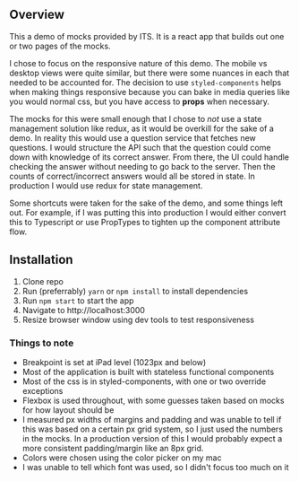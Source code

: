 ## Overview
This a demo of mocks provided by ITS. It is a react app that builds out one or two pages of the mocks.

I chose to focus on the responsive nature of this demo. The mobile vs desktop views were quite similar, but there were some nuances in each that needed to be accounted for. The decision to use `styled-components` helps when making things responsive because you can bake in media queries like you would normal css, but you have access to **props** when necessary.

The mocks for this were small enough that I chose to *not* use a state management solution like redux, as it would be overkill for the sake of a demo. In reality this would use a question service that fetches new questions. I would structure the API such that the question could come down with knowledge of its correct answer. From there, the UI could handle checking the answer without needing to go back to the server. Then the counts of correct/incorrect answers would all be stored in state. In production I would use redux for state management.

Some shortcuts were taken for the sake of the demo, and some things left out. For example, if I was putting this into production I would either convert this to Typescript or use PropTypes to tighten up the component attribute flow.

## Installation
1. Clone repo
2. Run (preferrably) `yarn` or `npm install` to install dependencies
3. Run `npm start` to start the app
4. Navigate to http://localhost:3000
5. Resize browser window using dev tools to test responsiveness

### Things to note
* Breakpoint is set at iPad level (1023px and below)
* Most of the application is built with stateless functional components
* Most of the css is in styled-components, with one or two override exceptions
* Flexbox is used throughout, with some guesses taken based on mocks for how layout should be
* I measured px widths of margins and padding and was unable to tell if this was based on a certain px grid system, so I just used the numbers in the mocks. In a production version of this I would probably expect a more consistent padding/margin like an 8px grid.
* Colors were chosen using the color picker on my mac
* I was unable to tell which font was used, so I didn't focus too much on it